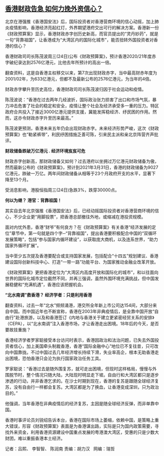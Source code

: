 <!--1614167280000-->
[香港财政告急   如何力挽外资信心？](https://www.rfa.org/mandarin/yataibaodao/al1-02242021064840.html)
------

<p>北京在港强推《香港国安法》后，国际投资者对香港营商环境的信心动摇，加上肺炎疫情影响，香港经济亮起红灯，外界期望港府交出可行的解决方案。香港新一份《财政预算案》显示，香港财政赤字创历史新高，而官员提出的“灵丹妙药”，就是一句“背靠祖国”，让香港成为“大湾区内的国际化城市”，能否扭转外国投资者对香港的信心？</p><p>香港财政司司长陈茂波周三(24日)公布《财政预算案》，预计香港2020/21年度赤字破纪录达到2576亿港元，比他去年所预计的高出一倍。</p><p>翻查资料，这是自香港主权移交以来，第7次出现财政赤字，当中最高财赤年度为2001/02年，为633亿港元，但都不及最新公布的2576亿港元，为当年的4倍。</p><p>财政赤字攀升至历史高位，香港财政司司长陈茂波归因于社会运动和疫情。</p><p>陈茂波说：“香港在过去两年几经波折，国际政治张力损害了出口和市场气氛，暴力冲击危害了社会的稳定和安全，疫情让整个社会及经济承受多一重的压力。特区政府合共投入了接近3000亿港元提供支援，冀能发挥稳经济、纾民困的作用。然而，这亦令财政赤字升至历来最高。”</p><p>陈茂波更预测，香港未来五年仍会出现财政赤字。未来经济形势严峻，这次《财政预算案》也“勒紧裤带”，利民纾困措施乏善可陈，引来民主派和亲北京阵营齐声批评。</p><p><strong>财政储备跌破万亿港元 . 经济环境岌岌可危</strong></p><p>财政赤字创新高，那财政储备又如何？过去港府以坐拥过万亿港元财政储备为傲，然而最新公布的《财政预算案》，预计到2021年3月31日，香港的财政储备为9027亿港元，跌破一万亿。两年间财政储备从相等于23个月政府开支的水平，显著下降至13个月。</p><p>受消息影响，港股恒指周三(24日)急跌3%，跌穿30000点。</p><p><strong>何以为继？ 港官：背靠祖国！</strong></p><p>其实自去年北京强推《香港国安法》后，已经动摇国际投资者对香港营商环境的信心，不少企业更“用脚投票”，把香港总部撤往外地，或缩减在港投资规模。</p><p>面对内忧外患，香港“财爷”有何良方？在《财政预算案》有关香港“经济发展的定位”章节中，第一句就是四个字─“背靠祖国”，提出香港要积极配合中国的“双循环发展策略”，包括“参与国家内循环建设”，以获取庞大商机，以及连系世界，“助力国家外循环扩展”。</p><p>当中至少五次提及香港要配合或支持国家发展，包括配合“十四五”规划建议、香港建设国际创新科技中心、打造“一带一路”功能平台、为国家推动金融业改革开放。</p><p>《财政预算案》更把香港定位为“大湾区内高度开放和国际化的城市”，和以往面向世界的国际化城市定位截然不同，并再三强调，虽然外围环境充满挑战，但中国发展稳健和“充满机遇”，香港应该把握机会。</p><p><strong>“北水南调”救香港？ 经济学者：只是利用香港</strong></p><p>翻查资料，过去一年“北水”频频涌港，港交所全年新上市公司达154间，大部分来自中国。而中国近年也不断宣称，香港在2003年非典疫情后，是全靠中国开放“自由行”赴港旅游，以及和香港签订《内地与香港关于建立更紧密经贸关系的安排》（CEPA），以“北水南调”注入香港市场，才让香港走出困境。18年后的今天，是否要故技重施？</p><p>香港经济学者罗家聪接受本台访问时表示，香港因政治和法治问题，已失去外国投资者信心，加上美国牵头制裁香港，香港“国际金融中心”地位已不复往昔，只可改向中国靠拢。不过中国过去几年经济增长持续下滑，失业率高企，根本无助香港走出困境，恐怕香港只会沦为执行国家政治任务工具。</p><p>罗家聪说：“香港过去是随外围复苏，就可走出困境，但现时这样格局，慢慢与外围脱节时，整个情况只随大陆，大陆现时明显走下坡。自由行和大湾区都只是逐步渗透的行动，并非香港乞求的。在沙士时期到现在，香港的复苏是跟随全球经济复苏，没有自由行一样都会复苏。大湾区都是为了换血，让香港变成深圳，只为政治目的。”</p><p>他强调，当年香港在非典疫情后的经济复苏，主因是随全球经济反弹，而非单靠中国。</p><p>香港时事评论员刘锐绍告诉本台，香港在国际市场上萎缩，依赖中国，是策略上重大错误，形容《财政预算案》表面是为香港谋出路，实际是只为国内政策需要，寻找外来资金，利用香港资源建设中国重点发展的粤港澳大湾区，受惠的只是少数大财团，难以重振香港本土经济。</p><p></p><p>记者：吕熙、 李智智、 陈润南 责编：胡力汉   网编：瑞哲</p>
